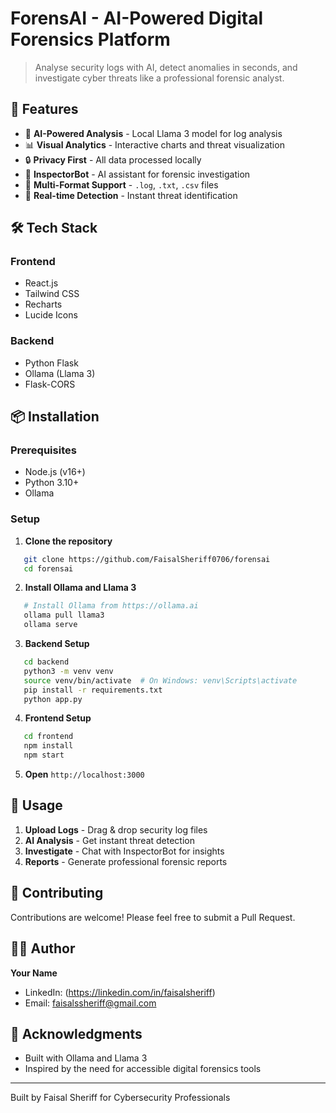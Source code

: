 # ForensAI - AI-Powered Digital Forensics Platform

> Analyse security logs with AI, detect anomalies in seconds, and investigate cyber threats like a professional forensic analyst.

## 🚀 Features

- 🤖 **AI-Powered Analysis** - Local Llama 3 model for log analysis
- 📊 **Visual Analytics** - Interactive charts and threat visualization
- 🔒 **Privacy First** - All data processed locally
- 💬 **InspectorBot** - AI assistant for forensic investigation
- 📁 **Multi-Format Support** - `.log`, `.txt`, `.csv` files
- 🎯 **Real-time Detection** - Instant threat identification

## 🛠️ Tech Stack

### Frontend
- React.js
- Tailwind CSS
- Recharts
- Lucide Icons

### Backend
- Python Flask
- Ollama (Llama 3)
- Flask-CORS

## 📦 Installation

### Prerequisites
- Node.js (v16+)
- Python 3.10+
- Ollama

### Setup

1. **Clone the repository**
```bash
   git clone https://github.com/FaisalSheriff0706/forensai
   cd forensai
```

2. **Install Ollama and Llama 3**
```bash
   # Install Ollama from https://ollama.ai
   ollama pull llama3
   ollama serve
```

3. **Backend Setup**
```bash
   cd backend
   python3 -m venv venv
   source venv/bin/activate  # On Windows: venv\Scripts\activate
   pip install -r requirements.txt
   python app.py
```

4. **Frontend Setup**
```bash
   cd frontend
   npm install
   npm start
```

5. **Open** `http://localhost:3000`

## 🎯 Usage

1. **Upload Logs** - Drag & drop security log files
2. **AI Analysis** - Get instant threat detection
3. **Investigate** - Chat with InspectorBot for insights
4. **Reports** - Generate professional forensic reports

## 🤝 Contributing

Contributions are welcome! Please feel free to submit a Pull Request.


## 👨‍💻 Author

**Your Name**
- LinkedIn: (https://linkedin.com/in/faisalsheriff)
- Email: faisalssheriff@gmail.com

## 🙏 Acknowledgments

- Built with Ollama and Llama 3
- Inspired by the need for accessible digital forensics tools

---

Built by Faisal Sheriff for Cybersecurity Professionals

